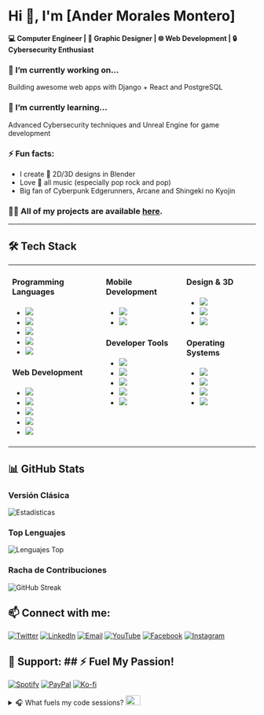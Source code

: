 # Hi 👋, I'm [Ander Morales Montero]  
**💻 Computer Engineer | 🎨 Graphic Designer | 🌐 Web Development | 🔒 Cybersecurity Enthusiast**  

### 🔭 I’m currently working on...  
Building awesome web apps with Django + React and PostgreSQL  

### 🌱 I’m currently learning...  
Advanced Cybersecurity techniques and Unreal Engine for game development  

### ⚡ Fun facts:  
- I create 🎨 2D/3D designs in Blender  
- Love 🎵 all music (especially pop rock and pop)  
- Big fan of Cyberpunk Edgerunners, Arcane and Shingeki no Kyojin  

### 👨‍💻 All of my projects are available [here](https://github.com/andermoralesmontero?tab=repositories).  

---

## 🛠️ Tech Stack

<table>
  <tr>
    <td valign="top">
      <h4>Programming Languages</h4>
      <ul>
        <li><img src="https://img.shields.io/badge/-Python-3776AB?style=flat&logo=python&logoColor=white"></li>
        <li><img src="https://img.shields.io/badge/-Java-ED8B00?style=flat&logo=openjdk&logoColor=white"></li>
        <li><img src="https://img.shields.io/badge/-JavaScript-F7DF1E?style=flat&logo=javascript&logoColor=black"></li>
        <li><img src="https://img.shields.io/badge/-C++-00599C?style=flat&logo=c%2B%2B&logoColor=white"></li>
        <li><img src="https://img.shields.io/badge/-C-A8B9CC?style=flat&logo=c&logoColor=black"></li>
      </ul>
      <h4>Web Development</h4>
      <ul>
        <li><img src="https://img.shields.io/badge/-Django-092E20?style=flat&logo=django&logoColor=white"></li>
        <li><img src="https://img.shields.io/badge/-React-61DAFB?style=flat&logo=react&logoColor=black"></li>
        <li><img src="https://img.shields.io/badge/-PostgreSQL-4169E1?style=flat&logo=postgresql&logoColor=white"></li>
        <li><img src="https://img.shields.io/badge/-HTML5-E34F26?style=flat&logo=html5&logoColor=white"></li>
        <li><img src="https://img.shields.io/badge/-CSS3-1572B6?style=flat&logo=css3&logoColor=white"></li>
      </ul>
    </td>
    <td valign="top">
      <h4>Mobile Development</h4>
      <ul>
        <li><img src="https://img.shields.io/badge/-Android-3DDC84?style=flat&logo=android&logoColor=white"></li>
        <li><img src="https://img.shields.io/badge/-Kotlin-7F52FF?style=flat&logo=kotlin&logoColor=white"></li>
      </ul>
      <h4>Developer Tools</h4>
      <ul>
        <li><img src="https://img.shields.io/badge/-VS_Code-007ACC?style=flat&logo=visual-studio-code&logoColor=white"></li>
        <li><img src="https://img.shields.io/badge/-PyCharm-000000?style=flat&logo=pycharm&logoColor=white"></li>
        <li><img src="https://img.shields.io/badge/-GitHub-181717?style=flat&logo=github&logoColor=white"></li>
        <li><img src="https://img.shields.io/badge/-DeepSeek-05122A?style=flat&logo=ai&logoColor=white"></li>
        <li><img src="https://img.shields.io/badge/-VirtualBox-183A61?style=flat&logo=virtualbox&logoColor=white"></li>
      </ul>
    </td>
    <td valign="top">
    <h4>Design & 3D</h4>
      <ul>
        <li><img src="https://img.shields.io/badge/-Blender-F5792A?style=flat&logo=blender&logoColor=white"></li>
        <li><img src="https://img.shields.io/badge/-Photoshop-31A8FF?style=flat&logo=adobe-photoshop&logoColor=white"></li>
        <li><img src="https://img.shields.io/badge/-Illustrator-FF9A00?style=flat&logo=adobe-illustrator&logoColor=white"></li>
      </ul>
      <h4>Operating Systems</h4>
      <ul>
        <li><img src="https://img.shields.io/badge/-Kali_Linux-557C94?style=flat&logo=kali-linux&logoColor=white"></li>
        <li><img src="https://img.shields.io/badge/-Parrot_OS-4DBCE9?style=flat&logo=linux&logoColor=white"></li>
        <li><img src="https://img.shields.io/badge/-Ubuntu-E95420?style=flat&logo=ubuntu&logoColor=white"></li>
        <li><img src="https://img.shields.io/badge/-macOS-000000?style=flat&logo=apple&logoColor=white"></li>
      </ul>
    </td>
  </tr>
</table>

## 📊 GitHub Stats

### Versión Clásica
![Estadísticas](https://github-readme-stats.vercel.app/api?username=AnderMoralesMontero&show_icons=true&theme=radical&hide_border=true&include_all_commits=true)

### Top Lenguajes
![Lenguajes Top](https://github-readme-stats.vercel.app/api/top-langs/?username=AnderMoralesMontero&layout=compact&theme=dark&hide_border=true&langs_count=6)

### Racha de Contribuciones
![GitHub Streak](https://github-readme-streak-stats.herokuapp.com/?user=AnderMoralesMontero&theme=radical&hide_border=true)

## 📫 Connect with me:  

[![Twitter](https://img.shields.io/badge/Twitter-1DA1F2?style=flat&logo=twitter&logoColor=white)](https://x.com/2001ander12)
[![LinkedIn](https://img.shields.io/badge/LinkedIn-0077B5?style=flat&logo=linkedin&logoColor=white)](https://www.linkedin.com/in/ander-morales-montero-5563b5379/)
[![Email](https://img.shields.io/badge/Email-D14836?style=flat&logo=gmail&logoColor=white)](mailto:andermoralesmontero@gmail.com)
[![YouTube](https://img.shields.io/badge/YouTube-FF0000?style=flat&logo=youtube&logoColor=white)](https://www.youtube.com/@Zaifer_12)
[![Facebook](https://img.shields.io/badge/Facebook-1877F2?style=flat&logo=facebook&logoColor=white)](https://www.facebook.com/ander.moralesmontero)
[![Instagram](https://img.shields.io/badge/Instagram-E4405F?style=flat&logo=instagram&logoColor=white)](https://www.instagram.com/12._ander_.12/)

## 💖 Support:  ## ⚡ Fuel My Passion!
[![Spotify](https://img.shields.io/badge/My_Music-1DB954?style=for-the-badge&logo=spotify&logoColor=white)](https://open.spotify.com/user/andermoralesmontero)
[![PayPal](https://img.shields.io/badge/Adrenaline_Donation-00457C?style=for-the-badge&logo=paypal&logoColor=white)](https://paypal.me/andermoralesmontero)
[![Ko-fi](https://img.shields.io/badge/Competitive-FF5E5B?style=for-the-badge&logo=ko-fi&logoColor=white)](https://ko-fi.com/andermoralesmontero)

<details>
<summary>🎧 What fuels my code sessions? <img src="https://github.com/AnderMoralesMontero/AnderMoralesMontero/blob/main/images/music-eq.gif?raw=true" width="30" height="20"></summary>
  
  ![Pop Rock](https://img.shields.io/badge/Pop_Rock-FF4088?style=for-the-badge&logo=apple-music&logoColor=white)
  [![Nightcore](https://img.shields.io/badge/♫_Nightcore-FF00FF?style=for-the-badge&logo=spotify&logoColor=white&labelColor=000000)
  ![Anime OST](https://img.shields.io/badge/Anime_OST-FF1493?style=for-the-badge&logo=crunchyroll&logoColor=white)
  ![Game OST](https://img.shields.io/badge/Game_Soundtracks-32CD32?style=for-the-badge&logo=steam&logoColor=white)
  
  <img src="https://github.com/AnderMoralesMontero/AnderMoralesMontero/blob/main/images/equalizer.gif?raw=true" width="100%">
</details>
